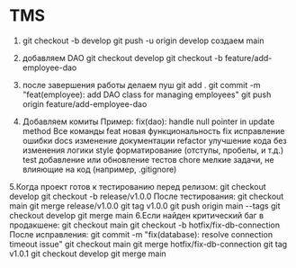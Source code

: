 # TMS
1. git checkout -b develop
git push -u origin develop
создаем main
2. добавляем DAO
git checkout develop
git checkout -b feature/add-employee-dao
3. после завершения работы делаем пуш
git add .
git commit -m "feat(employee): add DAO class for managing employees"
git push origin feature/add-employee-dao

5. Добавляем комиты 
Пример: fix(dao): handle null pointer in update method
Все команды
feat	новая функциональность
fix	исправление ошибки
docs	изменение документации
refactor	улучшение кода без изменения логики
style	форматирование (отступы, пробелы, и т.д.)
test	добавление или обновление тестов
chore	мелкие задачи, не влияющие на код (например, .gitignore)

5.Когда проект готов к тестированию перед релизом:
git checkout develop
git checkout -b release/v1.0.0
После тестирования:
git checkout main
git merge release/v1.0.0
git tag v1.0.0
git push origin main --tags
git checkout develop
git merge main
6.Если найден критический баг в продакшене:
git checkout main
git checkout -b hotfix/fix-db-connection
После исправления:
git commit -m "fix(database): resolve connection timeout issue"
git checkout main
git merge hotfix/fix-db-connection
git tag v1.0.1
git checkout develop
git merge main
